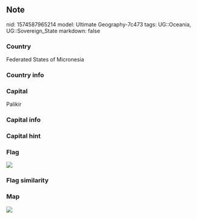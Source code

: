 ## Note
nid: 1574587965214
model: Ultimate Geography-7c473
tags: UG::Oceania, UG::Sovereign_State
markdown: false

### Country
Federated States of Micronesia

### Country info


### Capital
Palikir

### Capital info


### Capital hint


### Flag
<img src="ug-flag-federated_states_of_micronesia.svg">

### Flag similarity


### Map
<img src="ug-map-federated_states_of_micronesia.png">

